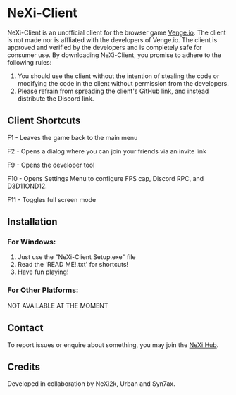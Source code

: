 # NeXi-Client

NeXi-Client is an unofficial client for the browser game [Venge.io](https://venge.io). The client is not made nor is affliated with the developers of Venge.io. The client is approved and verified by the developers and is completely safe for consumer use. By downloading NeXi-Client, you promise to adhere to the following rules:

1. You should use the client without the intention of stealing the code or modifying the code in the client without permission from the developers.
2. Please refrain from spreading the client's GitHub link, and instead distribute the Discord link.

## Client Shortcuts

F1 - Leaves the game back to the main menu

F2 - Opens a dialog where you can join your friends via an invite link

F9 - Opens the developer tool

F10 - Opens Settings Menu to configure FPS cap, Discord RPC, and D3D11OND12.

F11 - Toggles full screen mode

## Installation

### For Windows:
1. Just use the "NeXi-Client Setup.exe" file
2. Read the 'READ ME!.txt' for shortcuts!
3. Have fun playing!

### For Other Platforms:
NOT AVAILABLE AT THE MOMENT

## Contact

To report issues or enquire about something, you may join the [NeXi Hub](https://discord.gg/vQZbaT6).

## Credits

Developed in collaboration by NeXi2k, Urban and Syn7ax.
